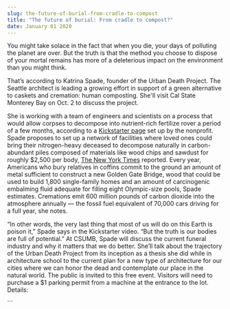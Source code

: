 ```yaml
---
slug: the-future-of-burial-from-cradle-to-compost
title: "The future of burial: From cradle to compost?"
date: January 01 2020
---
```


 
<p>
  You might take solace in the fact that when you die, your days of polluting
  the planet are over. But the truth is that the method you choose to dispose of
  your mortal remains has more of a deleterious impact on the environment than
  you might think.
</p>
<p>
  That’s according to Katrina Spade, founder of the Urban Death Project. The
  Seattle architect is leading a growing effort in support of a green
  alternative to caskets and cremation: human composting. She'll visit Cal State
  Monterey Bay on Oct. 2 to discuss the project.
</p>
<p>
  She is working with a team of engineers and scientists on a process that would
  allow corpses to decompose into nutrient&#45;rich fertilize rover a period of
  a few months, according to a
  <a
    href="https://www.kickstarter.com/projects/546469190/the&#45;urban&#45;death&#45;project&#45;laying&#45;our&#45;loved&#45;ones&#45;to&#45;r/description"
    >Kickstarter page</a
  >
  set up by the nonprofit. Spade proposes to set up a network of facilities
  where loved ones could bring their nitrogen&#45;heavy deceased to decompose
  naturally in carbon&#45;abundant piles composed of materials like wood chips
  and sawdust for roughly $2,500 per body,
  <a
    href="https://www.nytimes.com/2015/04/14/science/a&#45;project&#45;to&#45;turn&#45;corpses&#45;into&#45;compost.html?smid=tw&#45;nytimes&amp;_r=3"
    >The New York Times</a
  >
  reported. Every year, Americans who bury relatives in coffins commit to the
  ground an amount of metal sufficient to construct a new Golden Gate Bridge,
  wood that could be used to build 1,800 single&#45;family homes and an amount
  of carcinogenic embalming fluid adequate for filling eight Olympic&#45;size
  pools, Spade estimates. Cremations emit 600 million pounds of carbon dioxide
  into the atmosphere annually — the fossil fuel equivalent of 70,000 cars
  driving for a full year, she notes.
</p>
<p>
  “In other words, the very last thing that most of us will do on this Earth is
  poison it,” Spade says in the Kickstarter video. “But the truth is our bodies
  are full of potential.” At CSUMB, Spade will discuss the current funeral
  industry and why it matters that we do better. She’ll talk about the
  trajectory of the Urban Death Project from its inception as a thesis she did
  while in architecture school to the current plan for a new type of
  architecture for our cities where we can honor the dead and contemplate our
  place in the natural world. The public is invited to this free event. Visitors
  will need to purchase a $1 parking permit from a machine at the entrance to
  the lot. Details:
</p>
```
